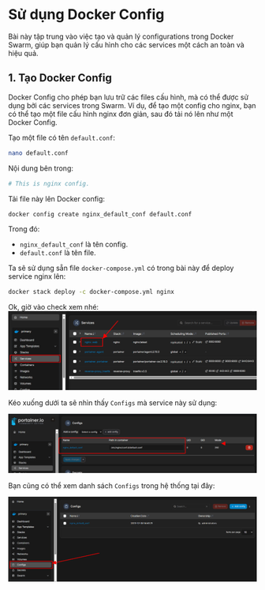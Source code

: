 # Sử dụng Docker Config

Bài này tập trung vào việc tạo và quản lý configurations trong Docker Swarm, giúp bạn quản lý cấu hình cho các services một cách an toàn và hiệu quả.

## 1. Tạo Docker Config

Docker Config cho phép bạn lưu trữ các files cấu hình, mà có thể được sử dụng bởi các services trong Swarm. Ví dụ, để tạo một config cho nginx, bạn có thể tạo một file cấu hình nginx đơn giản, sau đó tải nó lên như một Docker Config.

Tạo một file có tên `default.conf`:

```bash
nano default.conf
```

Nội dung bên trong:

```bash
# This is nginx config.
```

Tải file này lên Docker config:

```bash
docker config create nginx_default_conf default.conf
```

Trong đó:
* `nginx_default_conf` là tên config.
* `default.conf` là tên file.

Ta sẽ sử dụng sẵn file `docker-compose.yml` có trong bài này để deploy service nginx lên:

```bash
docker stack deploy -c docker-compose.yml nginx
```

Ok, giờ vào check xem nhé:
![Alt text](./images/services.png)

Kéo xuống dưới ta sẽ nhìn thấy `Configs` mà service này sử dụng:

![Alt text](./images/config.png)

Bạn cũng có thể xem danh sách `Configs` trong hệ thống tại đây:

![Alt text](./images/configs.png)